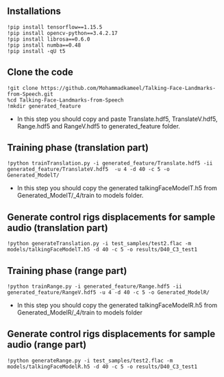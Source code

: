 ## Installations

```
!pip install tensorflow==1.15.5
!pip install opencv-python==3.4.2.17
!pip install librosa==0.6.0
!pip install numba==0.48
!pip install -qU t5
```
## Clone the code

```
!git clone https://github.com/Mohammadkameel/Talking-Face-Landmarks-from-Speech.git
%cd Talking-Face-Landmarks-from-Speech
!mkdir generated_feature
```

* In this step you should copy and paste Translate.hdf5, TranslateV.hdf5, Range.hdf5 and RangeV.hdf5 to generated_feature folder.

## Training phase (translation part)

```
!python trainTranslation.py -i generated_feature/Translate.hdf5 -ii generated_feature/TranslateV.hdf5  -u 4 -d 40 -c 5 -o Generated_ModelT/
```

* In this step you should copy the generated talkingFaceModelT.h5 from Generated_ModelT/_4/train to models folder.

## Generate control rigs displacements for sample audio (translation part)

```
!python generateTranslation.py -i test_samples/test2.flac -m models/talkingFaceModelT.h5 -d 40 -c 5 -o results/D40_C3_test1
```

## Training phase (range part)

```
!python trainRange.py -i generated_feature/Range.hdf5 -ii generated_feature/RangeV.hdf5 -u 4 -d 40 -c 5 -o Generated_ModelR/
```

* In this step you should copy the generated talkingFaceModelR.h5 from Generated_ModelR/_4/train to models folder

## Generate control rigs displacements for sample audio (range part)

```
!python generateRange.py -i test_samples/test2.flac -m models/talkingFaceModelR.h5 -d 40 -c 5 -o results/D40_C3_test1
```
